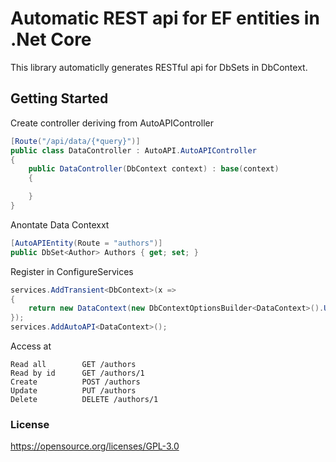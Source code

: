 # Automatic REST api for EF entities in .Net Core

This library automaticlly generates RESTful api for DbSets in DbContext.

## Getting Started

Create controller deriving from AutoAPIController

```c#
[Route("/api/data/{*query}")]
public class DataController : AutoAPI.AutoAPIController
{
	public DataController(DbContext context) : base(context)
	{

	}
}
```

Anontate Data Contexxt
```c#
[AutoAPIEntity(Route = "authors")]
public DbSet<Author> Authors { get; set; }
```

Register in ConfigureServices
```c#
services.AddTransient<DbContext>(x =>
{
	return new DataContext(new DbContextOptionsBuilder<DataContext>().UseSqlServer(Configuration.GetConnectionString("DataContext"));
});
services.AddAutoAPI<DataContext>();
```

Access at

```
Read all        GET /authors 
Read by id      GET /authors/1 
Create          POST /authors
Update          PUT /authors
Delete          DELETE /authors/1
```

### License

https://opensource.org/licenses/GPL-3.0